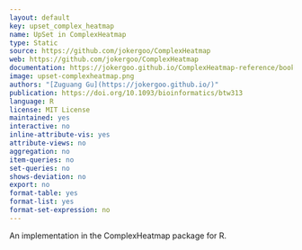 ```yaml
---
layout: default
key: upset_complex_heatmap
name: UpSet in ComplexHeatmap
type: Static
source: https://github.com/jokergoo/ComplexHeatmap
web: https://github.com/jokergoo/ComplexHeatmap
documentation: https://jokergoo.github.io/ComplexHeatmap-reference/book/upset-plot.html
image: upset-complexheatmap.png
authors: "[Zuguang Gu](https://jokergoo.github.io/)"
publication: https://doi.org/10.1093/bioinformatics/btw313
language: R
license: MIT License
maintained: yes
interactive: no
inline-attribute-vis: yes
attribute-views: no
aggregation: no
item-queries: no
set-queries: no
shows-deviation: no
export: no
format-table: yes
format-list: yes
format-set-expression: no​
---
```


An implementation in the ComplexHeatmap package for R. 